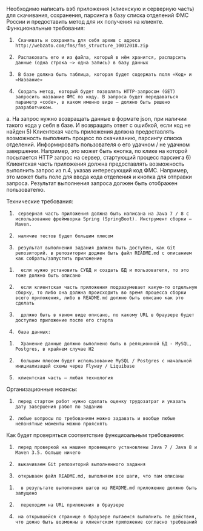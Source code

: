 Необходимо написать вэб приложения (клиенскую и серверную часть) для скачивания, сохранения, парсинга в базу списка отделений ФМС России и предоставить метод для их получения на клиенте.
Функциональные требования:
1)      Скачивать и сохранять для себя архив с адреса http://webzato.com/fms/fms_structure_10012018.zip
2)      Распаковать его и из файла, который в нём хранится, распарсить данные (одна строка –> одна запись) в базу данных
3)      В базе должна быть таблица, которая будет содержать поля «Код» и «Название»
4)      Создать метод, который будет позволять HTTP-запросом (GET) запросить название ФМС по коду. В запроса будет передаваться параметр «code», в каком именно виде — должно быть решено разработчиком.
a.       На запрос нужно возвращать данные в формате json, при наличии такого кода у себя в базе. И возвращать ответ с ошибкой, если код не найден
5)  	Клиентская часть приложения должна предоставлять возможность выполнить процесс по скачиванию, парсингу списка отделений. Информировать пользователя о его удачном / не удачном завершении. Например, это может быть кнопка, по клике на которой посылается HTTP запрос на сервер, стартующий процесс парсинга
6)      Клиентская часть приложения должна предоставлять возможность выполнить запрос из п.4, указав интересующий код ФМС. Например, это может быть поле для ввода кода отделения и кнопка для отправки запроса. Результат выполнения запроса должен быть отображен пользователю.
 
Технические требования:
1)  	серверная часть приложения должна быть написана на Java 7 / 8 с использование фреймворка Spring (SpringBoot). Инструмент сборки — Maven.
2)  	наличие тестов будет большим плюсом
3)  	результат выполнения задания должен быть доступен, как Git репозиторий. в репозитории доджен быть файл README.md с описанием как собрать/запустить приложение
1.       если нужно установить СУБД и создать БД и пользователя, то это тоже должно быть описано
2.       если клиентская часть приложения подразумевает какую-то отдельную сборку, то либо она должна происходить во время процесса сборки всего приложения, либо в README.md должно быть описано как это сделать
3.       должно быть в явном виде описано, по какому URL в браузере будет доступно приложение после его старта
4)  	база данных:
1.       Хранение данные должно выполнено быть в реляционной БД - MySQL, Postgres, в крайнем случае H2
2.       большим плюсом будет использование MySQL / Postgres с начальной инициализацей схемы через Flyway / Liquibase
5)  	клиентская часть — любая технология
 
Организационные нюансы:
1)  	перед стартом работ нужно сделать оценку трудозатрат и указать дату завершения работ по заданию
2)  	любые вопросы по требованиям можно задавать и вообще любые непонятные моменты можно прояснять
 
Как будет проверяться соответствие функциоальным требованиям:
1)  	перед проверкой на машине провеющего установлены Java 7 / Java 8 и Maven 3.5. больше ничего
2)  	выкачиваем Git репозиторий выполненного задания
3)  	открываем файл README.md, выполняем все шаги, что там описаны
1.       в результате выполнения шагов из README.md приложение должно быть запущено
2.       переходим на URL приложения в браузере
4)  	на открывшейся странице в браузере пытаемся выполнить те действия, что дожно быть возможны в клиентском приложение согласно требований

